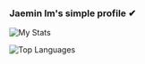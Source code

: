 ### Jaemin Im's simple profile ✔

![My Stats](https://github-readme-stats.vercel.app/api?username=jaemin-im&count_private=true&show_icons=true&theme=onedark)

![Top Languages](https://github-readme-stats.vercel.app/api/top-langs/?username=jaemin-im&layout=compact)

<!--
**jaemin-im/jaemin-im** is a ✨ _special_ ✨ repository because its `README.md` (this file) appears on your GitHub profile.

Here are some ideas to get you started:

- 🔭 I’m currently working on ...
- 🌱 I’m currently learning ...
- 👯 I’m looking to collaborate on ...
- 🤔 I’m looking for help with ...
- 💬 Ask me about ...
- 📫 How to reach me: ...
- 😄 Pronouns: ...
- ⚡ Fun fact: ...
-->

